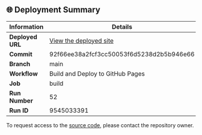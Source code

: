 ## 🌐 Deployment Summary

| Information | Details |
|-------------|---------|
| **Deployed URL** | [View the deployed site](https://First-Matter.github.io/public-demo) |
| **Commit** | 92f66ee38a2fcf3cc50053f6d5238d2b5b946e66 |
| **Branch** | main |
| **Workflow** | Build and Deploy to GitHub Pages |
| **Job** | build |
| **Run Number** | 52 |
| **Run ID** | 9545033391 |

To request access to the [source code](https://github.com/First-Matter/flappy-jam-2024), please contact the repository owner.
